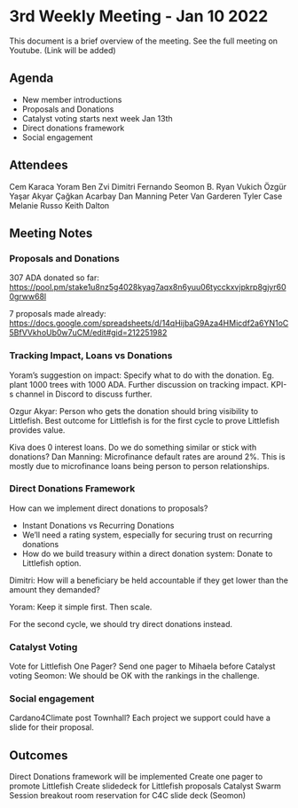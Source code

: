 # 3rd Weekly Meeting - Jan 10 2022
This document is a brief overview of the meeting. See the full meeting on Youtube. (Link will be added)

## Agenda
- New member introductions
- Proposals and Donations
- Catalyst voting starts next week Jan 13th
- Direct donations framework
- Social engagement
## Attendees
Cem Karaca
Yoram Ben Zvi
Dimitri Fernando
Seomon B.
Ryan Vukich
Özgür Yaşar Akyar
Çağkan Acarbay
Dan Manning
Peter Van Garderen
Tyler Case
Melanie Russo
Keith Dalton

## Meeting Notes

### Proposals and Donations 

307 ADA donated so far: https://pool.pm/stake1u8nz5g4028kyag7aqx8n6yuu06tycckxvjpkrp8gjyr600grww68l

7 proposals made already: 
https://docs.google.com/spreadsheets/d/14qHijbaG9Aza4HMicdf2a6YN1oC5BfVVkhoUb0w7uCM/edit#gid=212251982

### Tracking Impact, Loans vs Donations

Yoram’s suggestion on impact: Specify what to do with the donation. Eg. plant 1000 trees with 1000 ADA. Further discussion on tracking impact. KPI-s channel in Discord to discuss further.

Ozgur Akyar: Person who gets the donation should bring visibility to Littlefish. Best outcome for Littlefish is for the first cycle to prove Littlefish provides value. 

Kiva does 0 interest loans. Do we do something similar or stick with donations? Dan Manning: Microfinance default rates are around 2%. This is mostly due to microfinance loans being person to person relationships. 

### Direct Donations Framework
How can we implement direct donations to proposals?
- Instant Donations vs Recurring Donations
- We’ll need a rating system, especially for securing trust on recurring donations
- How do we build treasury within a direct donation system: Donate to Littlefish option.

Dimitri: How will a beneficiary be held accountable if they get lower than the amount they demanded?    

Yoram: Keep it simple first. Then scale.

For the second cycle, we should try direct donations instead. 

### Catalyst Voting

Vote for Littlefish One Pager?
Send one pager to Mihaela before Catalyst voting
Seomon: We should be OK with the rankings in the challenge.

### Social engagement

Cardano4Climate post Townhall? Each project we support could have a slide for their proposal.

## Outcomes
Direct Donations framework will be implemented
Create one pager to promote Littlefish
Create slidedeck for Littlefish proposals
Catalyst Swarm Session breakout room reservation for C4C slide deck (Seomon)




